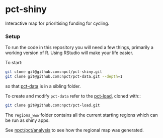 # pct-shiny

Interactive map for prioritising funding for cycling.

### Setup

To run the code in this repository you will need a few things, primarily
a working version of R. Using RStudio will make your life easier.

To start:

```sh
git clone git@github.com:npct/pct-shiny.git
git clone git@github.com:npct/pct-data.git --depth=1
```

so that [pct-data](https://github.com/npct/pct-data) is in a sibling folder.

To create and modify `pct-data` refer to the [pct-load](https://github.com/npct/pct-load), cloned with::

```sh
git clone git@github.com:npct/pct-load.git
```

The `regions_www` folder contains all the current starting regions
which can be run as shiny apps.

See [npct/pct/analysis](https://github.com/npct/pct/blob/master/analysis/mapgen.R) to see how the regional map was generated.
